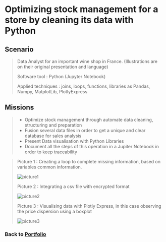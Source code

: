 # Optimizing stock management for a store by cleaning its data with Python

## Scenario
 > Data Analyst for an important wine shop in France. (Illustrations are on their original presentation and language)
> 
 > Software tool : Python (Jupyter Notebook)
>
 > Applied techniques : joins, loops, functions, libraries as Pandas, Numpy, MatplotLib, PlotlyExpress

## Missions
> * Optimize stock management through automate data cleaning, structuring and preparation
> * Fusion several data files in order to get a unique and clear database for sales analysis
> * Present Data visualisation with Python Libraries
> * Document all the steps of this operation in a Jupiter Notebook in order to keep traceability

>   Picture 1 : Creating a loop to complete missing information, based on variables common information.
> 
>   ![picture1](/Projects/Project_4_folder/images/Image_1.jpg)
> 
>   Picture 2 : Integrating a csv file with encrypted format
>
>   ![picture2](/Projects/Project_4_folder/images/Image_2.jpg)
> 
>   Picture 3 : Visualising data with Plotly Express, in this case observing the price dispersion using a boxplot
>
>   ![picture3](/Projects/Project_4_folder/images/Image_3.jpg)


### Back to [Portfolio](https://ivancor93.github.io/Portfolio)
